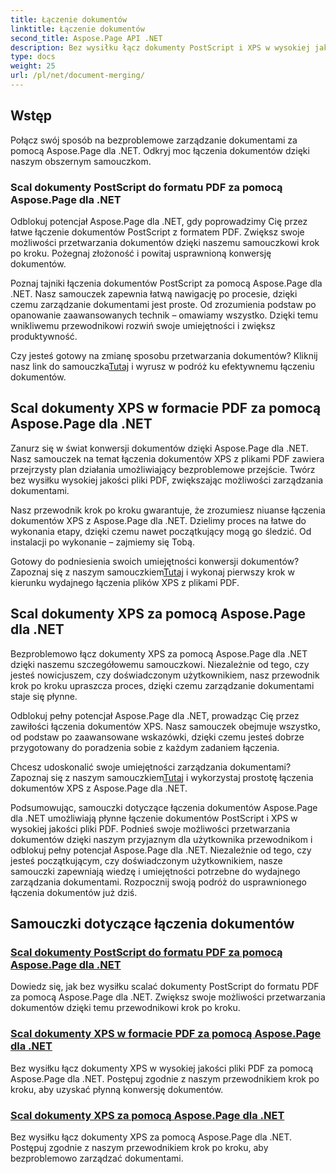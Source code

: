 ```yaml
---
title: Łączenie dokumentów
linktitle: Łączenie dokumentów
second_title: Aspose.Page API .NET
description: Bez wysiłku łącz dokumenty PostScript i XPS w wysokiej jakości pliki PDF za pomocą Aspose.Page dla .NET. Usprawnij przetwarzanie dokumentów dzięki naszym samouczkom krok po kroku.
type: docs
weight: 25
url: /pl/net/document-merging/
---
```

## Wstęp

Połącz swój sposób na bezproblemowe zarządzanie dokumentami za pomocą Aspose.Page dla .NET. Odkryj moc łączenia dokumentów dzięki naszym obszernym samouczkom.

### Scal dokumenty PostScript do formatu PDF za pomocą Aspose.Page dla .NET
Odblokuj potencjał Aspose.Page dla .NET, gdy poprowadzimy Cię przez łatwe łączenie dokumentów PostScript z formatem PDF. Zwiększ swoje możliwości przetwarzania dokumentów dzięki naszemu samouczkowi krok po kroku. Pożegnaj złożoność i powitaj usprawnioną konwersję dokumentów.

Poznaj tajniki łączenia dokumentów PostScript za pomocą Aspose.Page dla .NET. Nasz samouczek zapewnia łatwą nawigację po procesie, dzięki czemu zarządzanie dokumentami jest proste. Od zrozumienia podstaw po opanowanie zaawansowanych technik – omawiamy wszystko. Dzięki temu wnikliwemu przewodnikowi rozwiń swoje umiejętności i zwiększ produktywność.

 Czy jesteś gotowy na zmianę sposobu przetwarzania dokumentów? Kliknij nasz link do samouczka[Tutaj](./merge-postscript-documents-into-pdf/) i wyrusz w podróż ku efektywnemu łączeniu dokumentów.

## Scal dokumenty XPS w formacie PDF za pomocą Aspose.Page dla .NET
Zanurz się w świat konwersji dokumentów dzięki Aspose.Page dla .NET. Nasz samouczek na temat łączenia dokumentów XPS z plikami PDF zawiera przejrzysty plan działania umożliwiający bezproblemowe przejście. Twórz bez wysiłku wysokiej jakości pliki PDF, zwiększając możliwości zarządzania dokumentami.

Nasz przewodnik krok po kroku gwarantuje, że zrozumiesz niuanse łączenia dokumentów XPS z Aspose.Page dla .NET. Dzielimy proces na łatwe do wykonania etapy, dzięki czemu nawet początkujący mogą go śledzić. Od instalacji po wykonanie – zajmiemy się Tobą.

 Gotowy do podniesienia swoich umiejętności konwersji dokumentów? Zapoznaj się z naszym samouczkiem[Tutaj](./merge-xps-documents-into-pdf/) i wykonaj pierwszy krok w kierunku wydajnego łączenia plików XPS z plikami PDF.

## Scal dokumenty XPS za pomocą Aspose.Page dla .NET
Bezproblemowo łącz dokumenty XPS za pomocą Aspose.Page dla .NET dzięki naszemu szczegółowemu samouczkowi. Niezależnie od tego, czy jesteś nowicjuszem, czy doświadczonym użytkownikiem, nasz przewodnik krok po kroku upraszcza proces, dzięki czemu zarządzanie dokumentami staje się płynne.

Odblokuj pełny potencjał Aspose.Page dla .NET, prowadząc Cię przez zawiłości łączenia dokumentów XPS. Nasz samouczek obejmuje wszystko, od podstaw po zaawansowane wskazówki, dzięki czemu jesteś dobrze przygotowany do poradzenia sobie z każdym zadaniem łączenia.

 Chcesz udoskonalić swoje umiejętności zarządzania dokumentami? Zapoznaj się z naszym samouczkiem[Tutaj](./merge-xps-documents/) i wykorzystaj prostotę łączenia dokumentów XPS z Aspose.Page dla .NET.

Podsumowując, samouczki dotyczące łączenia dokumentów Aspose.Page dla .NET umożliwiają płynne łączenie dokumentów PostScript i XPS w wysokiej jakości pliki PDF. Podnieś swoje możliwości przetwarzania dokumentów dzięki naszym przyjaznym dla użytkownika przewodnikom i odblokuj pełny potencjał Aspose.Page dla .NET. Niezależnie od tego, czy jesteś początkującym, czy doświadczonym użytkownikiem, nasze samouczki zapewniają wiedzę i umiejętności potrzebne do wydajnego zarządzania dokumentami. Rozpocznij swoją podróż do usprawnionego łączenia dokumentów już dziś.
## Samouczki dotyczące łączenia dokumentów
### [Scal dokumenty PostScript do formatu PDF za pomocą Aspose.Page dla .NET](./merge-postscript-documents-into-pdf/)
Dowiedz się, jak bez wysiłku scalać dokumenty PostScript do formatu PDF za pomocą Aspose.Page dla .NET. Zwiększ swoje możliwości przetwarzania dokumentów dzięki temu przewodnikowi krok po kroku.
### [Scal dokumenty XPS w formacie PDF za pomocą Aspose.Page dla .NET](./merge-xps-documents-into-pdf/)
Bez wysiłku łącz dokumenty XPS w wysokiej jakości pliki PDF za pomocą Aspose.Page dla .NET. Postępuj zgodnie z naszym przewodnikiem krok po kroku, aby uzyskać płynną konwersję dokumentów.
### [Scal dokumenty XPS za pomocą Aspose.Page dla .NET](./merge-xps-documents/)
Bez wysiłku łącz dokumenty XPS za pomocą Aspose.Page dla .NET. Postępuj zgodnie z naszym przewodnikiem krok po kroku, aby bezproblemowo zarządzać dokumentami.